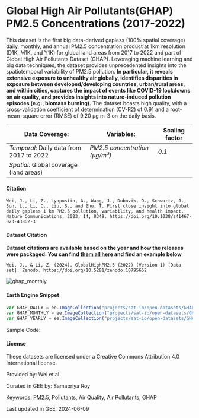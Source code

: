 # Global High Air Pollutants(GHAP) PM2.5 Concentrations (2017-2022)

This dataset is the first big data-derived gapless (100% spatial coverage) daily, monthly, and annual PM2.5 concentration product at 1km resolution (D1K, M1K, and Y1K) for global land areas from 2017 to 2022 and part of Global High Air Pollutants Dataset (GHAP). Leveraging machine learning and big data techniques, the dataset provides unprecedented insights into the spatiotemporal variability of PM2.5 pollution.  **In particular, it reveals extensive exposure to unhealthy air globally, identifies disparities in exposure between developed/developing countries, urban/rural areas, and within cities, captures the impact of events like COVID-19 lockdowns on air quality, and provides insights into nature-induced pollution episodes (e.g., biomass burning).** The dataset boasts high quality, with a cross-validation coefficient of determination (CV-R2) of 0.91 and a root-mean-square error (RMSE) of 9.20 µg m-3 on the daily basis.

| **Data Coverage:**     | **Variables:**             | **Scaling factor** |
|------------------------|----------------------------|-------------------|
| *Temporal:* Daily data from 2017 to 2022 | *PM2.5 concentration (μg/m³)* | *0.1* |
| *Spatial:* Global coverage (land areas) | | |

#### Citation

```
Wei, J., Li, Z., Lyapustin, A., Wang, J., Dubovik, O., Schwartz, J., Sun, L., Li, C., Liu, S., and Zhu, T. First close insight into global daily gapless 1 km PM2.5 pollution, variability, and health impact. Nature Communications, 2023, 14, 8349. https://doi.org/10.1038/s41467-023-43862-3
```

#### Dataset Citation

**Dataset citations are available based on the year and how the releases were packaged. You can find [them all here](https://zenodo.org/communities/ghap/records) and find an example below**

```
Wei, J., & Li, Z. (2024). GlobalHighPM2.5 (2022) (Version 1) [Data set]. Zenodo. https://doi.org/10.5281/zenodo.10795662
```

![ghap_monthly](https://github.com/samapriya/awesome-gee-community-datasets/assets/6677629/0ff89c06-75d5-4c67-a1ec-b865fffca2be)

#### Earth Engine Snippet

```js
var GHAP_DAILY = ee.ImageCollection("projects/sat-io/open-datasets/GHAP/GHAP_D1K_PM25");
var GHAP_MONTHLY = ee.ImageCollection("projects/sat-io/open-datasets/GHAP/GHAP_M1K_PM25");
var GHAP_YEARLY = ee.ImageCollection("projects/sat-io/open-datasets/GHAP/GHAP_Y1K_PM25");
```

Sample Code:

#### License
These datasets are licensed under a Creative Commons Attribution 4.0 International license.

Provided by: Wei et al

Curated in GEE by: Samapriya Roy

Keywords: PM2.5, Pollutants, Air Quality, Air Pollutants, GHAP

Last updated in GEE: 2024-06-09
